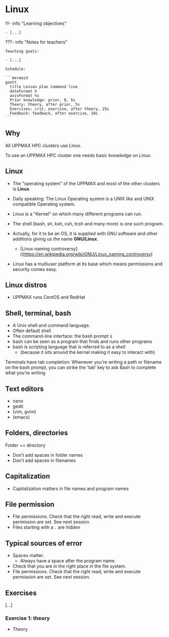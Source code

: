 # Linux

!!!- info "Learning objectives"

    - [...]

???- info "Notes for teachers"

    Teaching goals:

    - [...]

    Schedule:

    ```mermaid
    gantt
      title Lesson plan Command line
      dateFormat X
      axisFormat %s
      Prior knowledge: prior, 0, 5s
      Theory: theory, after prior, 5s
      Exercises: crit, exercise, after theory, 25s
      Feedback: feedback, after exercise, 10s
    ```

## Why

All UPPMAX HPC clusters use Linux.

To use an UPPMAX HPC cluster one needs basic knowledge on Linux.

## Linux

- The "operating system" of the UPPMAX and most of the other clusters is **Linux**.

- Daily speaking: The Linux Operating system is a UNIX like and UNIX compatible Operating system.
- Linux is a "Kernel" on which many different programs can run.
- The shell (bash, sh, ksh, csh, tcsh and many more) is one such program.

- Actually, for it to be an OS, it is supplied with GNU software and other additions giving us the name **GNU/Linux**.
    - [Linux naming controversy]((<https://en.wikipedia.org/wiki/GNU/Linux_naming_controversy>)

- Linux has a multiuser platform at its base which means permissions and security comes easy.

## Linux distros

- UPPMAX runs CentOS and RedHat

## Shell, terminal, bash

- A Unix shell and command language.
- Often default shell
- The command-line interface: the bash prompt `$`
- bash can be seen as a program that finds and runs other programs
- bash is scripting language that is referred to as a shell
    - (because it sits around the kernel making it easy to interact with)

Terminals have tab completion:
Whenever you're writing a path or filename on the bash prompt, you can strike the 'tab' key to
ask Bash to complete what you're writing

## Text editors

- nano
- gedit
- (vim, gvim)
- (emacs)

## Folders, directories

Folder == directory

- Don't add spaces in folder names
- Don't add spaces in filenames

## Capitalization

- Capitalization matters in file names and program names

## File permission

- File permissions. Check that the right read, write and execute permission are set. See next session.
- Files starting with a `.` are hidden

## Typical sources of error

- Spaces matter.
    - Always have a space after the program name.
- Check that you are in the right place in the file system.
- File permissions. Check that the right read, write and execute permission are set. See next session.

## Exercises

[...]

### Exercise 1: theory

- Theory
